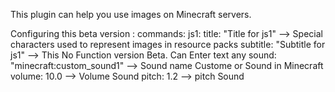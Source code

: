 This plugin can help you use images on Minecraft servers.

Configuring this beta version : 
commands:
  js1:
    title: "Title for js1" --> Special characters used to represent images in resource packs
    subtitle: "Subtitle for js1" --> This No Function version Beta. Can Enter text any 
    sound: "minecraft:custom_sound1" --> Sound name Custome or Sound in Minecraft
    volume: 10.0 --> Volume Sound
    pitch: 1.2 --> pitch Sound

